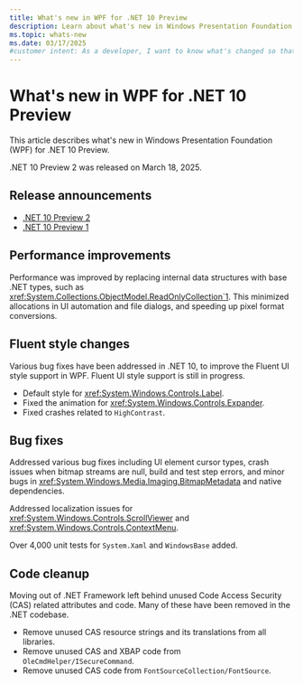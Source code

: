 ```yaml
---
title: What's new in WPF for .NET 10 Preview
description: Learn about what's new in Windows Presentation Foundation (WPF) for .NET 10 Preview. New versions of WPF are released yearly with .NET.
ms.topic: whats-new
ms.date: 03/17/2025
#customer intent: As a developer, I want to know what's changed so that I can remain up-to-date.
---
```


# What's new in WPF for .NET 10 Preview

This article describes what's new in Windows Presentation Foundation (WPF) for .NET 10 Preview.

.NET 10 Preview 2 was released on March 18, 2025.

## Release announcements

- [.NET 10 Preview 2](https://aka.ms/dotnet/10/preview2)
- [.NET 10 Preview 1](https://aka.ms/dotnet/10/preview1)

## Performance improvements

Performance was improved by replacing internal data structures with base .NET types, such as <xref:System.Collections.ObjectModel.ReadOnlyCollection`1>. This minimized allocations in UI automation and file dialogs, and speeding up pixel format conversions.

## Fluent style changes

Various bug fixes have been addressed in .NET 10, to improve the Fluent UI style support in WPF. Fluent UI style support is still in progress.

- Default style for <xref:System.Windows.Controls.Label>.
- Fixed the animation for <xref:System.Windows.Controls.Expander>.
- Fixed crashes related to `HighContrast`.

## Bug fixes

Addressed various bug fixes including UI element cursor types, crash issues when bitmap streams are null, build and test step errors, and minor bugs in <xref:System.Windows.Media.Imaging.BitmapMetadata> and native dependencies.

Addressed localization issues for <xref:System.Windows.Controls.ScrollViewer> and <xref:System.Windows.Controls.ContextMenu>.

Over 4,000 unit tests for `System.Xaml` and `WindowsBase` added.

## Code cleanup

Moving out of .NET Framework left behind unused Code Access Security (CAS) related attributes and code. Many of these have been removed in the .NET codebase.

- Remove unused CAS resource strings and its translations from all libraries.
- Remove unused CAS and XBAP code from `OleCmdHelper/ISecureCommand`.
- Remove unused CAS code from `FontSourceCollection/FontSource`.
